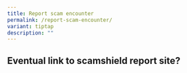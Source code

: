```yaml
---
title: Report scam encounter
permalink: /report-scam-encounter/
variant: tiptap
description: ""
---
```

<h2>Eventual link to scamshield report site?</h2>
<p></p>